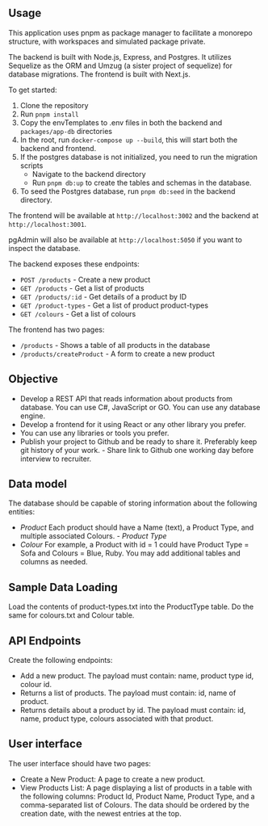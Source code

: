 ## Usage

This application uses pnpm as package manager to facilitate a monorepo structure,
with workspaces and simulated package private.

The backend is built with Node.js, Express, and Postgres.
It utilizes Sequelize as the ORM and Umzug (a sister project of sequelize) for database migrations.
The frontend is built with Next.js.

To get started:

1. Clone the repository
2. Run `pnpm install`
3. Copy the envTemplates to .env files in both the backend and `packages/app-db` directories
4. In the root, run `docker-compose up --build`, this will start both the backend and frontend.
5. If the postgres database is not initialized, you need to run the migration scripts
   - Navigate to the backend directory
   - Run `pnpm db:up` to create the tables and schemas in the database.
6. To seed the Postgres database, run `pnpm db:seed` in the backend directory.

The frontend will be available at `http://localhost:3002` and the backend at `http://localhost:3001`.

pgAdmin will also be available at `http://localhost:5050` if you want to inspect the database.

The backend exposes these endpoints:

- `POST /products` - Create a new product
- `GET /products` - Get a list of products
- `GET /products/:id` - Get details of a product by ID
- `GET /product-types` - Get a list of product product-types
- `GET /colours` - Get a list of colours

The frontend has two pages:

- `/products` - Shows a table of all products in the database
- `/products/createProduct` - A form to create a new product

## Objective

- Develop a REST API that reads information about products from database. You can use C#, JavaScript or GO. You can use any database engine.
- Develop a frontend for it using React or any other library you prefer.
- You can use any libraries or tools you prefer.
- Publish your project to Github and be ready to share it. Preferably keep git history of your work. - Share link to Github one working day before interview to recruiter.

## Data model

The database should be capable of storing information about the following entities:

- _Product_
  Each product should have a Name (text), a Product Type, and multiple associated Colours. - _Product Type_
- _Colour_
  For example, a Product with id = 1 could have Product Type = Sofa and Colours = Blue, Ruby. You may add additional tables and columns as needed.

## Sample Data Loading

Load the contents of product-types.txt into the ProductType table. Do the same for colours.txt and Colour table.

## API Endpoints

Create the following endpoints:

- Add a new product. The payload must contain: name, product type id, colour id.
- Returns a list of products. The payload must contain: id, name of product.
- Returns details about a product by id. The payload must contain: id, name, product type, colours associated with that product.

## User interface

The user interface should have two pages:

- Create a New Product: A page to create a new product.
- View Products List: A page displaying a list of products in a table with the following columns: Product Id, Product Name, Product Type, and a comma-separated list of Colours. The data should be ordered by the creation date, with the newest entries at the top.
